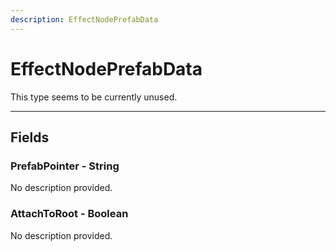 ```yaml
---
description: EffectNodePrefabData
---
```


# EffectNodePrefabData

This type seems to be currently unused.

***

## Fields

### PrefabPointer - String

No description provided.

### AttachToRoot - Boolean

No description provided.
